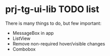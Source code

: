 # prj-tg-ui-lib TODO list

There is many things to do, but few important:

* MessageBox in app
* ListView
* Remove non-required hover/visible changes
* Combobox


